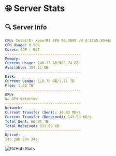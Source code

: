 # 🌐 Server Stats
## 🔍 Server Info
```yaml
CPU: Intel(R) Xeon(R) CPU E5-2699 v4 @ 1245.39MHz
CPU Usage: 0.50%
Cores: 44P | 88T
-----------------------------------
Memory:
Current Usage: 146.17 GB/503.74 GB
Available: 354.11 GB
-----------------------------------
Disk:
Current Usage: 110.79 GB/1.71 TB
Free: 1.52 TB
-----------------------------------
GPU:
No GPU detected
-----------------------------------
Network:
Current Transfer (Sent): 34.83 MB/s
Current Transfer (Received): 143.54 KB/s
Total Sent: 60.81 TB
Total Received: 533.89 GB
-----------------------------------
Uptime:
34d 20h 54m 24s
```
![GitHub Stats](https://img.shields.io/badge/Updated-2025-04-11_18:17:13-blue)